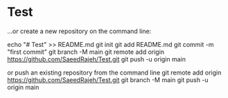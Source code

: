 # Test
…or create a new repository on the command line:

echo "# Test" >> README.md
git init
git add README.md
git commit -m "first commit"
git branch -M main
git remote add origin https://github.com/SaeedRajeh/Test.git
git push -u origin main

or push an existing repository from the command line
git remote add origin https://github.com/SaeedRajeh/Test.git
git branch -M main
git push -u origin main